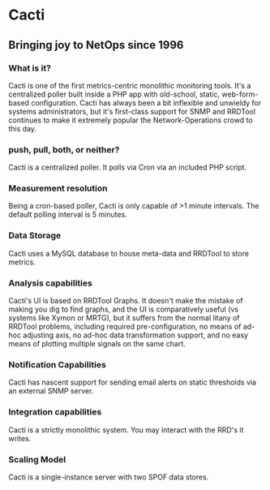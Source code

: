 # Cacti

## Bringing joy to NetOps since 1996

### What is it? 
Cacti is one of the first metrics-centric monolithic monitoring tools. It's a
centralized poller built inside a PHP app with old-school, static,
web-form-based configuration. Cacti has always been a bit inflexible and
unwieldy for systems administrators, but it's first-class support for SNMP and
RRDTool continues to make it extremely popular the Network-Operations crowd to
this day.

### push, pull, both, or neither?
Cacti is a centralized poller. It polls via Cron via an included PHP script.  

### Measurement resolution 
Being a cron-based poller, Cacti is only capable of >1 minute intervals. The
default polling interval is 5 minutes.

### Data Storage 
Cacti uses a MySQL database to house meta-data and RRDTool to store metrics.

### Analysis capabilities
Cacti's UI is based on RRDTool Graphs. It doesn't make the mistake of making
you dig to find graphs, and the UI is comparatively useful (vs systems like
Xymon or MRTG), but it suffers from the normal litany of RRDTool problems,
including required pre-configuration, no means of ad-hoc adjusting axis, no
ad-hoc data transformation support, and no easy means of plotting multiple
signals on the same chart. 

### Notification Capabilities
Cacti has nascent support for sending email alerts on static thresholds via
an external SNMP server.

### Integration capabilities
Cacti is a strictly monolithic system. You may interact with the RRD's it
writes. 

### Scaling Model
Cacti is a single-instance server with two SPOF data stores.
